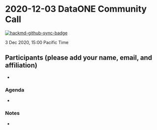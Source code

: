 # 2020-12-03 DataONE Community Call

[![hackmd-github-sync-badge](https://hackmd.io/GZA_3hBjR0WfZy-G3ZL-ww/badge)](https://hackmd.io/GZA_3hBjR0WfZy-G3ZL-ww)

3 Dec 2020, 15:00 Pacific Time

## Participants (please add your name, email, and affiliation)

- 

### Agenda

- 

### Notes

- 

